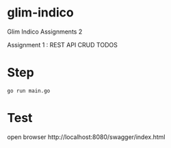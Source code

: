 # glim-indico

Glim Indico Assignments 2

Assignment 1 : REST API CRUD TODOS

# Step

```
go run main.go
```

# Test

open browser http://localhost:8080/swagger/index.html
